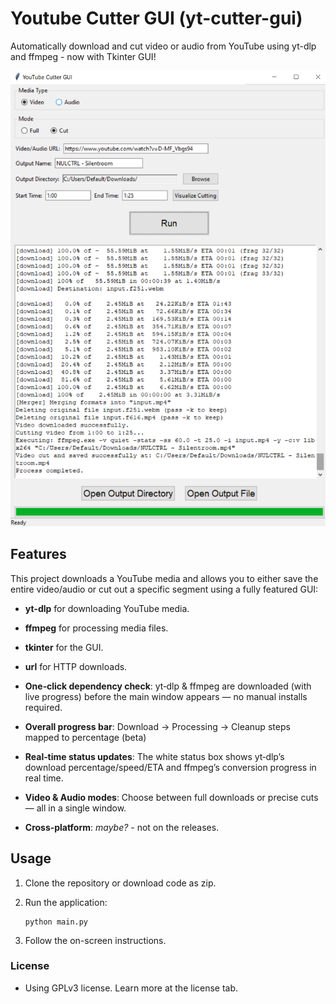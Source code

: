 # Youtube Cutter GUI (yt-cutter-gui)

Automatically download and cut video or audio from YouTube using yt-dlp and ffmpeg - now with Tkinter GUI!

![Screenshot](demo.png)

## Features

This project downloads a YouTube media and allows you to either save the entire video/audio or cut out a specific segment using a fully featured GUI:
- **yt-dlp** for downloading YouTube media.
- **ffmpeg** for processing media files.
- **tkinter** for the GUI.
- **url** for HTTP downloads.

- **One‑click dependency check**: yt‑dlp & ffmpeg are downloaded (with live progress) before the main window appears — no manual installs required.
- **Overall progress bar**: Download → Processing → Cleanup steps mapped to percentage (beta)
- **Real‑time status updates**: The white status box shows yt‑dlp’s download percentage/speed/ETA and ffmpeg’s conversion progress in real time.
- **Video & Audio modes**: Choose between full downloads or precise cuts — all in a single window.
- **Cross‑platform**: *maybe?* - not on the releases.

## Usage

1. Clone the repository or download code as zip.

3. Run the application:
    ```
    python main.py
    ```
4. Follow the on-screen instructions.

### License
- Using GPLv3 license. Learn more at the license tab.